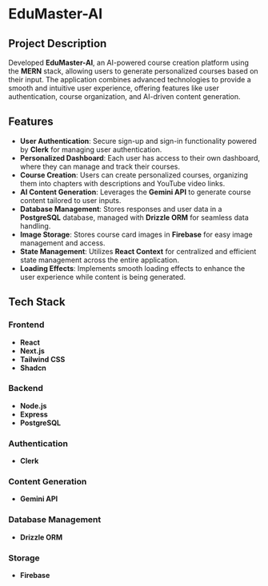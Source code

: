 # EduMaster-AI

## Project Description

Developed **EduMaster-AI**, an AI-powered course creation platform using the **MERN** stack, allowing users to generate personalized courses based on their input. The application combines advanced technologies to provide a smooth and intuitive user experience, offering features like user authentication, course organization, and AI-driven content generation.

## Features

- **User Authentication**: Secure sign-up and sign-in functionality powered by **Clerk** for managing user authentication.
- **Personalized Dashboard**: Each user has access to their own dashboard, where they can manage and track their courses.
- **Course Creation**: Users can create personalized courses, organizing them into chapters with descriptions and YouTube video links.
- **AI Content Generation**: Leverages the **Gemini API** to generate course content tailored to user inputs.
- **Database Management**: Stores responses and user data in a **PostgreSQL** database, managed with **Drizzle ORM** for seamless data handling.
- **Image Storage**: Stores course card images in **Firebase** for easy image management and access.
- **State Management**: Utilizes **React Context** for centralized and efficient state management across the entire application.
- **Loading Effects**: Implements smooth loading effects to enhance the user experience while content is being generated.

## Tech Stack

### Frontend

- **React**
- **Next.js**
- **Tailwind CSS**
- **Shadcn**

### Backend

- **Node.js**
- **Express**
- **PostgreSQL**

### Authentication

- **Clerk**

### Content Generation

- **Gemini API**

### Database Management

- **Drizzle ORM**

### Storage

- **Firebase**


